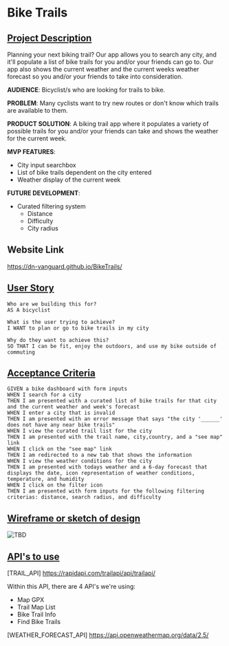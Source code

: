 # Bike Trails

## <u>Project Description</u>
Planning your next biking trail? Our app allows you to search any city, and it'll populate a list of bike trails for you and/or your friends can go to. 
Our app also shows the current weather and the current weeks weather forecast so you and/or your friends to take into consideration.

**AUDIENCE**:
Bicyclist/s who are looking for trails to bike.

**PROBLEM**:
Many cyclists want to try new routes or don't know which trails are available to them.

**PRODUCT SOLUTION**:
A biking trail app where it populates a variety of possible trails for you and/or your friends can take and shows the weather for the current week.

**MVP FEATURES**:
* City input searchbox
* List of bike trails dependent on the city entered
* Weather display of the current week

**FUTURE DEVELOPMENT**:
* Curated filtering system
    - Distance
    - Difficulty
    - City radius

## Website Link
https://dn-vanguard.github.io/BikeTrails/

## <u>User Story</u>
```
Who are we building this for?
AS A bicyclist

What is the user trying to achieve?
I WANT to plan or go to bike trails in my city

Why do they want to achieve this?
SO THAT I can be fit, enjoy the outdoors, and use my bike outside of commuting
```

## <u>Acceptance Criteria</u>
```
GIVEN a bike dashboard with form inputs
WHEN I search for a city
THEN I am presented with a curated list of bike trails for that city and the current weather and week's forecast
WHEN I enter a city that is invalid
THEN I am presented with an error message that says "the city '______' does not have any near bike trails"
WHEN I view the curated trail list for the city
THEN I am presented with the trail name, city,country, and a "see map" link
WHEN I click on the "see map" link
THEN I am redirected to a new tab that shows the information
WHEN I view the weather conditions for the city
THEN I am presented with todays weather and a 6-day forecast that displays the date, icon representation of weather conditions, temperature, and humidity
WHEN I click on the filter icon
THEN I am presented with form inputs for the following filtering criterias: distance, search radius, and difficulty

```
## <u>Wireframe or sketch of design</u>
![TBD]()
## <u>API's to use</u>
[TRAIL_API] https://rapidapi.com/trailapi/api/trailapi/

Within this API, there are 4 API's we're using:
* Map GPX
* Trail Map List
* Bike Trail Info
* Find Bike Trails

[WEATHER_FORECAST_API] https://api.openweathermap.org/data/2.5/
